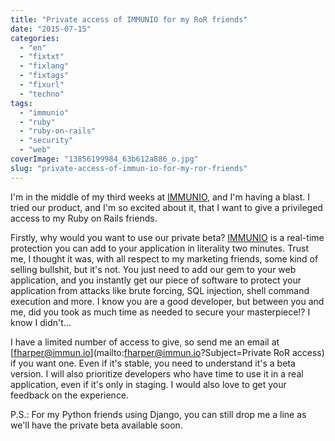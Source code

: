 ```yaml
---
title: "Private access of IMMUNIO for my RoR friends"
date: "2015-07-15"
categories: 
  - "en"
  - "fixtxt"
  - "fixlang"
  - "fixtags"
  - "fixurl"
  - "techno"
tags: 
  - "immunio"
  - "ruby"
  - "ruby-on-rails"
  - "security"
  - "web"
coverImage: "13856199984_63b612a886_o.jpg"
slug: "private-access-of-immun-io-for-my-ror-friends"
---
```


I'm in the middle of my third weeks at [IMMUNIO](https://www.immun.io/ "Immun.io website"), and I'm having a blast. I tried our product, and I'm so excited about it, that I want to give a privileged access to my Ruby on Rails friends.

Firstly, why would you want to use our private beta? [IMMUNIO](https://www.immun.io/ "Immun.io website") is a real-time protection you can add to your application in literality two minutes. Trust me, I thought it was, with all respect to my marketing friends, some kind of selling bullshit, but it's not. You just need to add our gem to your web application, and you instantly get our piece of software to protect your application from attacks like brute forcing, SQL injection, shell command execution and more. I know you are a good developer, but between you and me, did you took as much time as needed to secure your masterpiece!? I know I didn't...

I have a limited number of access to give, so send me an email at [fharper@immun.io](mailto:fharper@immun.io?Subject=Private RoR access) if you want one. Even if it's stable, you need to understand it's a beta version. I will also prioritize developers who have time to use it in a real application, even if it's only in staging. I would also love to get your feedback on the experience.

P.S.: For my Python friends using Django, you can still drop me a line as we'll have the private beta available soon.
